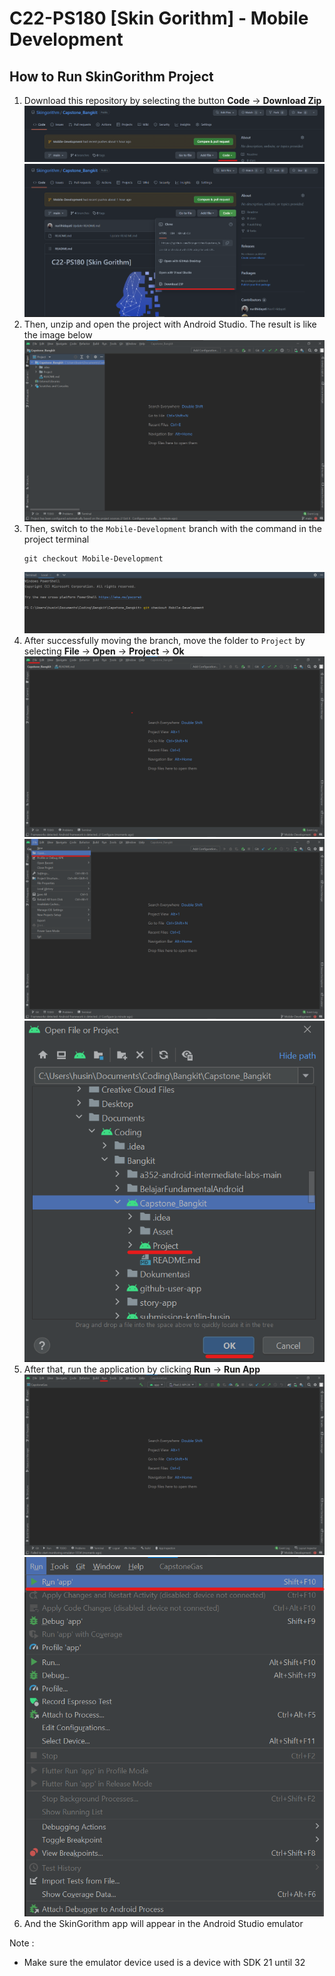 # C22-PS180 [Skin Gorithm] - Mobile Development

## How to Run SkinGorithm Project

1. Download this repository by selecting the button **Code** -> **Download Zip**
   ![download-1](asset/download-1.png)
   ![download-2](asset/download-2.png)
2. Then, unzip and open the project with Android Studio. The result is like the image below
   ![repo-1](asset/repo-1.png)
3. Then, switch to the `Mobile-Development` branch with the command in the project terminal
   ```
   git checkout Mobile-Development
   ```
   ![repo-2](asset/repo-2.png)
4. After successfully moving the branch, move the folder to `Project` by selecting **File** -> **Open** -> **Project** -> **Ok**
   ![repo-3](asset/repo-3.png)
   ![repo-4](asset/repo-4.png)
   ![repo-5](asset/repo-5.png)
5. After that, run the application by clicking **Run** -> **Run App**
   ![repo-6](asset/repo-6.png)
   ![repo-7](asset/repo-7.png)
6. And the SkinGorithm app will appear in the Android Studio emulator

Note :

- Make sure the emulator device used is a device with SDK 21 until 32
